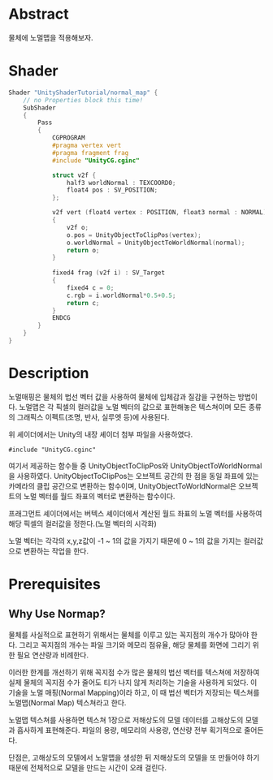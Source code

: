 ﻿# Abstract

물체에 노멀맵을 적용해보자.

# Shader

```c
Shader "UnityShaderTutorial/normal_map" {
    // no Properties block this time!
    SubShader
    {
        Pass
        {
            CGPROGRAM
            #pragma vertex vert
            #pragma fragment frag
            #include "UnityCG.cginc"

            struct v2f {
                half3 worldNormal : TEXCOORD0;
                float4 pos : SV_POSITION;
            };

            v2f vert (float4 vertex : POSITION, float3 normal : NORMAL)
            {
                v2f o;
                o.pos = UnityObjectToClipPos(vertex);
                o.worldNormal = UnityObjectToWorldNormal(normal);
                return o;
            }
            
            fixed4 frag (v2f i) : SV_Target
            {
                fixed4 c = 0;
                c.rgb = i.worldNormal*0.5+0.5;
                return c;
            }
            ENDCG
        }
    }
}
```

# Description

노멀매핑은 물체의 법선 벡터 값을 사용하여 물체에 입체감과 질감을 구현하는 방법이다. 노멀맵은 각 픽셀의 컬러값을 노멀 벡터의 값으로 표현해놓은 텍스쳐이며 모든 종류의 그래픽스 이펙트(조명, 반사, 실루엣 등)에 사용된다.

위 셰이더에서는 Unity의 내장 셰이더 첨부 파일을 사용하였다.

```
#include "UnityCG.cginc"
```

여기서 제공하는 함수들 중 UnityObjectToClipPos와 UnityObjectToWorldNormal을 사용하였다. UnityObjectToClipPos는 오브젝트 공간의 한 점을 동일 좌표에 있는 카메라의 클립 공간으로 변환하는 함수이며, UnityObjectToWorldNormal은 오브젝트의 노멀 벡터를 월드 좌표의 벡터로 변환하는 함수이다.

프래그먼트 셰이더에서는 버텍스 셰이더에서 계산된 월드 좌표의 노멀 벡터를 사용하여 해당 픽셀의 컬러값을 정한다.(노멀 벡터의 시각화)

노멀 벡터는 각각의 x,y,z값이 -1 ~ 1의 값을 가지기 때문에 0 ~ 1의 값을 가지는 컬러값으로 변환하는 작업을 한다.

# Prerequisites

## Why Use Normap?

물체를 사실적으로 표현하기 위해서는 물체를 이루고 있는 꼭지점의 개수가 많아야 한다. 그리고 꼭지점의 개수는 파일 크기와 메모리 점유율, 해당 물체를 화면에 그리기 위한 필요 연산량과 비례한다. 

이러한 한계를 개선하기 위해 꼭지점 수가 많은 물체의 법선 벡터를 텍스쳐에 저장하여 실제 물체의 꼭지점 수가 줄어도 티가 나지 않게 처리하는 기술을 사용하게 되었다. 이 기술을 노멀 매핑(Normal Mapping)이라 하고, 이 때 법선 벡터가 저장되는 텍스쳐를 노멀맵(Normal Map) 텍스쳐라고 한다.

노멀맵 텍스쳐를 사용하면 텍스쳐 1장으로 저해상도의 모델 데이터를 고해상도의 모델과 흡사하게 표현해준다. 파일의 용량, 메모리의 사용량, 연산량 전부 획기적으로 줄어든다.

단점은, 고해상도의 모델에서 노말맵을 생성한 뒤 저해상도의 모델을 또 만들어야 하기 때문에 전체적으로 모델을 만드는 시간이 오래 걸린다.

 